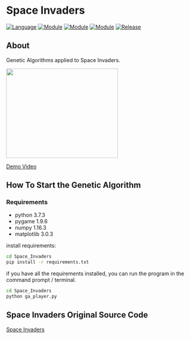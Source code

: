 # Space Invaders

[![Language](https://img.shields.io/badge/language-python-blue.svg?style=flat)](https://www.python.org/)
[![Module](https://img.shields.io/badge/module-pygame-brightgreen.svg?style=flat)](https://www.pygame.org/news.html)
[![Module](https://img.shields.io/badge/module-numpy-brightgreen.svg?style=flat)](https://www.numpy.org)
[![Module](https://img.shields.io/badge/module-matplotlib-brightgreen.svg?style=flat)](https://matplotlib.org)
[![Release](https://img.shields.io/badge/game-Space_Invaders-orange.svg?style=flat)](https://github.com/leerob/Space_Invaders)

## About

Genetic Algorithms applied to Space Invaders.


<img src="http://i.imgur.com/mR81p5O.png" width="300" height="240"/>

[Demo Video](https://www.youtube.com/watch?v=LObfJvK7kqM&t=)

## How To Start the Genetic Algorithm

### Requirements

- python        3.7.3
- pygame        1.9.6
- numpy         1.16.3
- matplotlib    3.0.3 

install requirements:
```bash
cd Space_Invaders
pip install -r requirements.txt
```

if you have all the requirements installed, you can run the program in the command prompt / terminal.

```bash
cd Space_Invaders
python ga_player.py
```

## Space Invaders Original Source Code

[Space Invaders](https://github.com/leerob/Space_Invaders)

